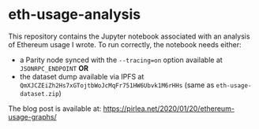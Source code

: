 # eth-usage-analysis

This repository contains the Jupyter notebook associated with an analysis of Ethereum usage I wrote. To run correctly, the notebook needs either:

* a Parity node synced with the `--tracing=on` option available at `JSONRPC_ENDPOINT` **OR**
* the dataset dump available via IPFS at `QmXJCZEiZh2Hs7xGTojtbWoJcMqFr751HW6Ubvk1M6rHHs` (same as `eth-usage-dataset.zip`)

The blog post is available at: https://pirlea.net/2020/01/20/ethereum-usage-graphs/
